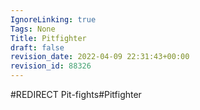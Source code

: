```yaml
---
IgnoreLinking: true
Tags: None
Title: Pitfighter
draft: false
revision_date: 2022-04-09 22:31:43+00:00
revision_id: 88326
---
```


#REDIRECT Pit-fights#Pitfighter